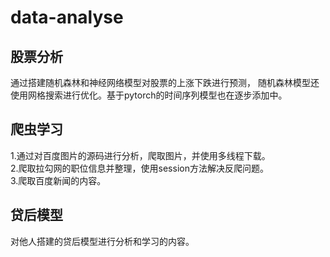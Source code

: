 # data-analyse
## 股票分析
通过搭建随机森林和神经网络模型对股票的上涨下跌进行预测，
随机森林模型还使用网格搜索进行优化。基于pytorch的时间序列模型也在逐步添加中。

## 爬虫学习
1.通过对百度图片的源码进行分析，爬取图片，并使用多线程下载。  
2.爬取拉勾网的职位信息并整理，使用session方法解决反爬问题。  
3.爬取百度新闻的内容。  

## 贷后模型
对他人搭建的贷后模型进行分析和学习的内容。
